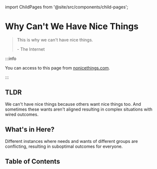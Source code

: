 import ChildPages from '@site/src/components/child-pages';

# Why Can't We Have Nice Things

> This is why we can't have nice things.
>
> \- The Internet

:::info

You can access to this page from [nonicethings.com](https://nonicethings.com).

:::


## TLDR

We can't have nice things because others want nice things too. And sometimes these wants aren't aligned resulting in complex situations with wired outcomes.

## What's in Here?

Different instances where needs and wants of different groups are conflicting, resulting in suboptimal outcomes for everyone.

## Table of Contents

<ChildPages depth={2} />
